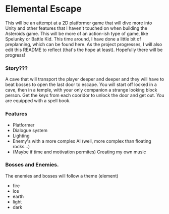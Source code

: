 # Elemental Escape

This will be an attempt at a 2D platformer game that will dive more into Unity and other features that I haven't touched on when building the Asteroids game. This will be more of an action-ish type of game, like Spelunky or Battle Kid. This time around, I have done a little bit of preplanning, which can be found here. As the project progresses, I will also edit this README to reflect (that's the hope at least). Hopefully there will be progress!

### Story???
A cave that will transport the player deeper and deeper and they will have to beat bosses to open the last door to escape.
You will start off locked in a cave, then in a temple, with your only companion a strange looking block person. Get the keys from each cooridor to unlock the door and get out. You are equipped with a spell book.

### Features
- Platformer
- Dialogue system
- Lighting
- Enemy's with a more complex AI (well, more complex than floating rocks...)
- (Maybe if time and motivation permites) Creating my own music

### Bosses and Enemies.
The enemies and bosses will follow a theme (element)
- fire
- ice
- earth
- light
- dark